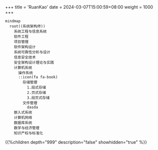 +++
title = 'RuanKao'
date = 2024-03-07T15:00:59+08:00
weight = 1000
+++


```mermaid
mindmap
  root((系统架构师))
    系统工程与信息系统
    软件工程
    项目管理
    软件架构设计
    系统可靠性分析与设计
    信息安全技术
    安全架构设计理论与实践
    计算机系统
      操作系统
      ::icon(fa fa-book)
        存储管理
          1.段式存储
          2.页式存储
          3.段页式存储
        文件管理
          dasda
    嵌入式系统
    计算机网络
    数据库系统
    数学与经济管理
    知识产权与标准化
```

{{%children depth="999" description="false" showhidden="true" %}}